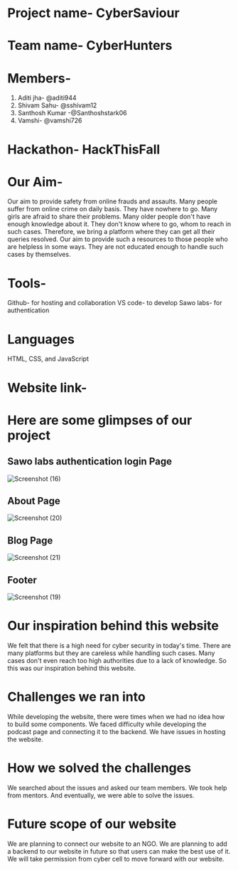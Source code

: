 # Project name- CyberSaviour
# Team name- CyberHunters
# Members- 

1. Aditi jha- @aditi944
2. Shivam Sahu- @sshivam12
3. Santhosh Kumar -@Santhoshstark06
4. Vamshi- @vamshi726


# Hackathon- HackThisFall

# Our Aim-
 Our aim to provide safety from online frauds and assaults. Many people suffer from online crime on daily basis.
They have nowhere to go. Many girls are afraid to share their problems. Many older people don't have enough knowledge about it.
They don't know where to go, whom to reach in such cases. Therefore, we bring a platform where they can get all their queries resolved.
Our aim to provide such a resources to those people who are helpless in some ways. 
They are not educated enough to handle such cases by themselves.


# Tools-
Github- for hosting and collaboration
VS code- to develop
Sawo labs- for authentication

# Languages
HTML, CSS, and JavaScript

# Website link-

# Here are some glimpses of our project
## Sawo labs authentication login Page
![Screenshot (16)](https://user-images.githubusercontent.com/68181276/138562467-686e2f75-2153-402b-81e1-6a3a835ca965.png)

## About Page
![Screenshot (20)](https://user-images.githubusercontent.com/68181276/138562480-ce3c00f3-733a-491d-a235-ed5b9d97c8ad.png)

## Blog Page
![Screenshot (21)](https://user-images.githubusercontent.com/68181276/138562487-11774000-15bc-4736-a906-f32a97e77bb0.png)

## Footer
![Screenshot (19)](https://user-images.githubusercontent.com/68181276/138562497-f43122ce-7bbd-421f-b3ce-18f54cedb313.png)

# Our inspiration behind this website
We felt that there is a high need for cyber security in today's time. 
There are many platforms but they are careless while handling such cases. 
Many cases don't even reach too high authorities due to a lack of knowledge.
So this was our inspiration behind this website.

# Challenges we ran into
While developing the website, there were times when we had no idea how to build some components.
We faced difficulty while developing the podcast page and connecting it to the backend.
We have issues in hosting the website.

# How we solved the challenges
We searched about the issues and asked our team members. We took help from mentors. And eventually, we were able to solve the issues.

# Future scope of our website
We are planning to connect our website to an NGO. 
We are planning to add a backend to our website in future so that users can make the best use of it.
We will take permission from cyber cell to move forward with our website.




